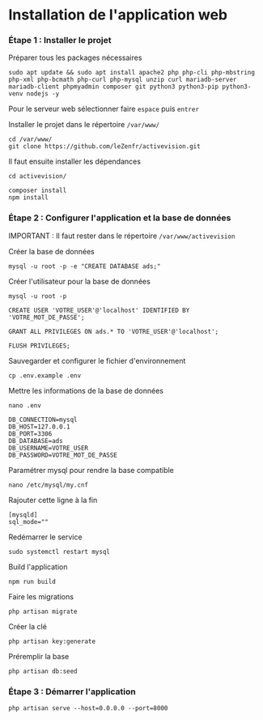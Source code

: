 # Installation de l'application web

### Étape 1 : Installer le projet

Préparer tous les packages nécessaires
```
sudo apt update && sudo apt install apache2 php php-cli php-mbstring php-xml php-bcmath php-curl php-mysql unzip curl mariadb-server mariadb-client phpmyadmin composer git python3 python3-pip python3-venv nodejs -y
```
Pour le serveur web sélectionner faire `espace` puis `entrer`

Installer le projet dans le répertoire `/var/www/`
```
cd /var/www/
git clone https://github.com/leZenfr/activevision.git
```
Il faut ensuite installer les dépendances 
```
cd activevision/

composer install
npm install
```
### Étape 2 : Configurer l'application et la base de données

IMPORTANT : Il faut rester dans le répertoire `/var/www/activevision`

Créer la base de données
```
mysql -u root -p -e "CREATE DATABASE ads;"
```

Créer l'utilisateur pour la base de données
```
mysql -u root -p

CREATE USER 'VOTRE_USER'@'localhost' IDENTIFIED BY 'VOTRE_MOT_DE_PASSE';

GRANT ALL PRIVILEGES ON ads.* TO 'VOTRE_USER'@'localhost';

FLUSH PRIVILEGES;
```

Sauvegarder et configurer le fichier d'environnement
```
cp .env.example .env
```
Mettre les informations de la base de données
```
nano .env

DB_CONNECTION=mysql
DB_HOST=127.0.0.1
DB_PORT=3306
DB_DATABASE=ads
DB_USERNAME=VOTRE_USER
DB_PASSWORD=VOTRE_MOT_DE_PASSE
```

Paramétrer mysql pour rendre la base compatible
```
nano /etc/mysql/my.cnf
```

Rajouter cette ligne à la fin
```
[mysqld]
sql_mode=""
```
Redémarrer le service
```
sudo systemctl restart mysql
```

Build l'application
```
npm run build
```

Faire les migrations
```
php artisan migrate
```

Créer la clé 
```
php artisan key:generate
```

Préremplir la base 
```
php artisan db:seed
```

### Étape 3 : Démarrer l'application 
```
php artisan serve --host=0.0.0.0 --port=8000
```
